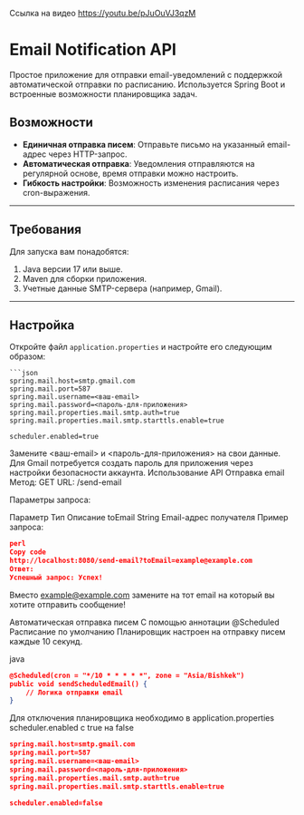 Ссылка на видео https://youtu.be/pJuOuVJ3qzM

# Email Notification API

Простое приложение для отправки email-уведомлений с поддержкой автоматической отправки по расписанию. Используется Spring Boot и встроенные возможности планировщика задач.

## Возможности

- **Единичная отправка писем**: Отправьте письмо на указанный email-адрес через HTTP-запрос.
- **Автоматическая отправка**: Уведомления отправляются на регулярной основе, время отправки можно настроить.
- **Гибкость настройки**: Возможность изменения расписания через cron-выражения.

---

## Требования

Для запуска вам понадобятся:

1. Java версии 17 или выше.
2. Maven для сборки приложения.
3. Учетные данные SMTP-сервера (например, Gmail).

---

## Настройка

Откройте файл `application.properties` и настройте его следующим образом:

```properties
```json
spring.mail.host=smtp.gmail.com
spring.mail.port=587
spring.mail.username=<ваш-email>
spring.mail.password=<пароль-для-приложения>
spring.mail.properties.mail.smtp.auth=true
spring.mail.properties.mail.smtp.starttls.enable=true

scheduler.enabled=true
```

Замените <ваш-email> и <пароль-для-приложения> на свои данные. Для Gmail потребуется создать пароль для приложения через настройки безопасности аккаунта.
Использование API
Отправка email
Метод: GET
URL: /send-email

Параметры запроса:

Параметр	Тип	Описание
toEmail	String	Email-адрес получателя
Пример запроса:
```json
perl
Copy code
http://localhost:8080/send-email?toEmail=example@example.com
Ответ:
Успешный запрос: Успех!
```
Вместо example@example.com замените на тот email на который вы хотите отправить сообщение!

Автоматическая отправка писем
С помощью аннотации @Scheduled 
Расписание по умолчанию
Планировщик настроен на отправку писем каждые 10 секунд.

java
```json
@Scheduled(cron = "*/10 * * * * *", zone = "Asia/Bishkek")
public void sendScheduledEmail() {
    // Логика отправки email
}
```
Для отключения планировщика необходимо в application.properties
scheduler.enabled с true на false 
```json
spring.mail.host=smtp.gmail.com
spring.mail.port=587
spring.mail.username=<ваш-email>
spring.mail.password=<пароль-для-приложения>
spring.mail.properties.mail.smtp.auth=true
spring.mail.properties.mail.smtp.starttls.enable=true

scheduler.enabled=false
